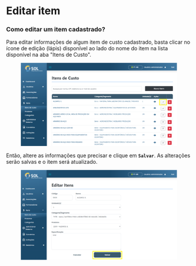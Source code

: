# Editar item

### Como editar um item cadastrado?

Para editar informações de algum item de custo cadastrado, basta clicar no ícone de edição (lápis) disponível ao lado do nome do item na lista disponível na aba "Itens de Custo".

<figure><img src="../../../.gitbook/assets/image (48).png" alt=""><figcaption></figcaption></figure>

Então, altere as informações que precisar e clique em **`Salvar`**. As alterações serão salvas e o item será atualizado.

<figure><img src="../../../.gitbook/assets/image (47).png" alt=""><figcaption></figcaption></figure>

